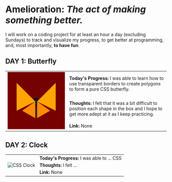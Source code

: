 # Amelioration: _The act of making something better._

I will work on a coding project for at least an hour a day (excluding Sundays) to track and visualize my progress, to get better at programming, and, most importantly, **to have fun**.

## DAY 1: Butterfly

<table>
  <tr>
    <td rowspan="3"><img src="/images/butterfly.png" alt="CSS Butterfly" /></td>
    <td><strong>Today's Progress:</strong> I was able to learn how to use transparent borders to create polygons to form a pure CSS butterfly.</td>
  </tr>
  <tr>
    <td><strong>Thoughts:</strong> I felt that it was a bit difficult to position each shape in the box and I hope to get more adept at it as I keep practicing.</td>
  </tr>
  <tr>
    <td><strong>Link:</strong> None</td>
  </tr>
</table>

## DAY 2: Clock

<table>
  <tr>
    <td rowspan="3"><img src="/images/clock.png" alt="CSS Clock" /></td>
    <td><strong>Today's Progress:</strong> I was able to ... CSS</td>
  </tr>
  <tr>
    <td><strong>Thoughts:</strong> I felt ...</td>
  </tr>
  <tr>
    <td><strong>Link:</strong> None</td>
  </tr>
</table>
